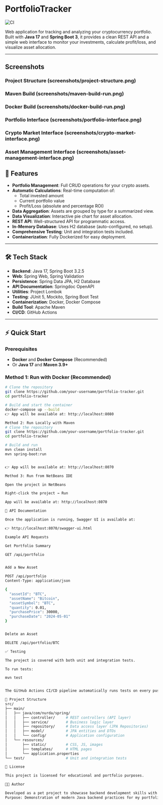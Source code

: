 # PortfolioTracker

![CI](https://github.com/t0ny777/PortfolioTracker/actions/workflows/ci.yml/badge.svg)

Web application for tracking and analyzing your cryptocurrency portfolio.  
Built with **Java 17** and **Spring Boot 3**, it provides a clean REST API and a simple web interface to monitor your investments, calculate profit/loss, and visualize asset allocation.

---
## Screenshots 
### Project Structure (screenshots/project-structure.png) 
### Maven Build (screenshots/maven-build-run.png) 
### Docker Build (screenshots/docker-build-run.png) 
### Portfolio Interface (screenshots/portfolio-interface.png) 
### Crypto Market Interface (screenshots/crypto-market-interface.png) 
### Asset Management Interface (screenshots/asset-management-interface.png)

## 🚀 Features

- **Portfolio Management**: Full CRUD operations for your crypto assets.  
- **Automatic Calculations**: Real-time computation of:  
  - Total invested amount  
  - Current portfolio value  
  - Profit/Loss (absolute and percentage ROI)  
- **Data Aggregation**: Assets are grouped by type for a summarized view.  
- **Data Visualization**: Interactive pie chart for asset allocation.  
- **REST API**: Well-structured API for programmatic access.  
- **In-Memory Database**: Uses H2 database (auto-configured, no setup).  
- **Comprehensive Testing**: Unit and integration tests included.  
- **Containerization**: Fully Dockerized for easy deployment.  

---

## 🛠️ Tech Stack

- **Backend**: Java 17, Spring Boot 3.2.5  
- **Web**: Spring Web, Spring Validation  
- **Persistence**: Spring Data JPA, H2 Database  
- **API Documentation**: Springdoc OpenAPI  
- **Utilities**: Project Lombok  
- **Testing**: JUnit 5, Mockito, Spring Boot Test  
- **Containerization**: Docker, Docker Compose  
- **Build Tool**: Apache Maven  
- **CI/CD**: GitHub Actions  

---

## ⚡ Quick Start

### Prerequisites
- **Docker** and **Docker Compose** (Recommended)  
- Or **Java 17** and **Maven 3.9+**

### Method 1: Run with Docker (Recommended)

```bash
# Clone the repository
git clone https://github.com/your-username/portfolio-tracker.git
cd portfolio-tracker

# Build and start the container
docker-compose up --build
👉 App will be available at: http://localhost:8080

Method 2: Run Locally with Maven
# Clone the repository
git clone https://github.com/your-username/portfolio-tracker.git
cd portfolio-tracker

# Build and run
mvn clean install
mvn spring-boot:run


👉 App will be available at: http://localhost:8070

Method 3: Run from NetBeans IDE

Open the project in NetBeans

Right-click the project → Run

App will be available at: http://localhost:8070

📖 API Documentation

Once the application is running, Swagger UI is available at:

👉 http://localhost:8070/swagger-ui.html

Example API Requests

Get Portfolio Summary

GET /api/portfolio


Add a New Asset

POST /api/portfolio
Content-Type: application/json

{
  "assetId": "BTC",
  "assetName": "Bitcoin",
  "assetSymbol": "BTC",
  "quantity": 0.01,
  "purchasePrice": 30000,
  "purchaseDate": "2024-05-01"
}


Delete an Asset

DELETE /api/portfolio/BTC

✅ Testing

The project is covered with both unit and integration tests.

To run tests:

mvn test


The GitHub Actions CI/CD pipeline automatically runs tests on every push.

📁 Project Structure
src/
├── main/
│   ├── java/com/nurda/spring/
│   │   ├── controller/     # REST controllers (API layer)
│   │   ├── service/        # Business logic layer
│   │   ├── repository/     # Data access layer (JPA Repositories)
│   │   ├── model/          # JPA entities and DTOs
│   │   └── config/         # Application configuration
│   └── resources/
│       ├── static/         # CSS, JS, images
│       ├── templates/      # HTML pages
│       └── application.properties
└── test/                   # Unit and integration tests

📝 License

This project is licensed for educational and portfolio purposes.

👨‍💻 Author

Developed as a pet project to showcase backend development skills with Java and Spring Boot.
Purpose: Demonstration of modern Java backend practices for my portfolio, aiming to secure a Junior Java Backend Developer position.

